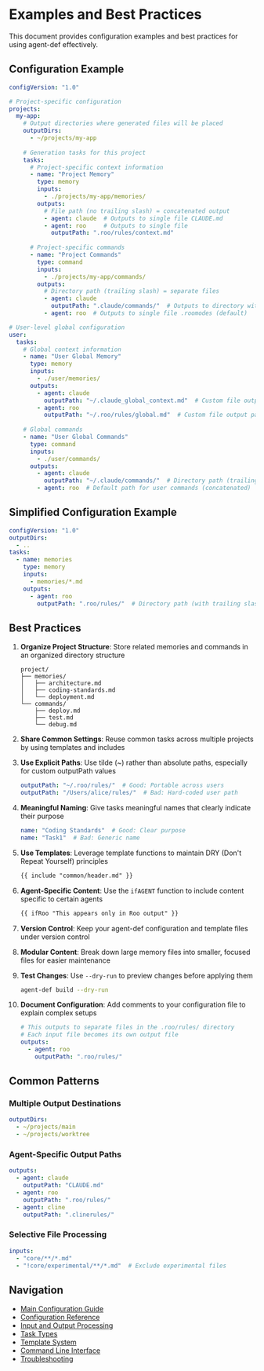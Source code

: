 # Examples and Best Practices

This document provides configuration examples and best practices for using agent-def effectively.

## Configuration Example

```yaml
configVersion: "1.0"

# Project-specific configuration
projects:
  my-app:
    # Output directories where generated files will be placed
    outputDirs:
      - ~/projects/my-app
      
    # Generation tasks for this project
    tasks:
      # Project-specific context information
      - name: "Project Memory"
        type: memory
        inputs:
          - ./projects/my-app/memories/
        outputs:
          # File path (no trailing slash) = concatenated output
          - agent: claude  # Outputs to single file CLAUDE.md
          - agent: roo     # Outputs to single file
            outputPath: ".roo/rules/context.md"
          
      # Project-specific commands
      - name: "Project Commands"
        type: command
        inputs:
          - ./projects/my-app/commands/
        outputs:
          # Directory path (trailing slash) = separate files
          - agent: claude
            outputPath: ".claude/commands/"  # Outputs to directory with separate files
          - agent: roo  # Outputs to single file .roomodes (default)

# User-level global configuration
user:
  tasks:
    # Global context information
    - name: "User Global Memory"
      type: memory
      inputs:
        - ./user/memories/
      outputs:
        - agent: claude
          outputPath: "~/.claude_global_context.md"  # Custom file output path (concatenated)
        - agent: roo
          outputPath: "~/.roo/rules/global.md"  # Custom file output path (concatenated)
          
    # Global commands
    - name: "User Global Commands"
      type: command
      inputs:
        - ./user/commands/
      outputs:
        - agent: claude
          outputPath: "~/.claude/commands/"  # Directory path (trailing slash) = separate files
        - agent: roo  # Default path for user commands (concatenated)
```

## Simplified Configuration Example

```yaml
configVersion: "1.0"
outputDirs:
  - ..
tasks:
  - name: memories
    type: memory
    inputs:
      - memories/*.md
    outputs:
      - agent: roo
        outputPath: ".roo/rules/"  # Directory path (with trailing slash) for separate files
```

## Best Practices

1. **Organize Project Structure**: Store related memories and commands in an organized directory structure
   ```
   project/
   ├── memories/
   │   ├── architecture.md
   │   ├── coding-standards.md
   │   └── deployment.md
   └── commands/
       ├── deploy.md
       ├── test.md
       └── debug.md
   ```

2. **Share Common Settings**: Reuse common tasks across multiple projects by using templates and includes

3. **Use Explicit Paths**: Use tilde (~) rather than absolute paths, especially for custom outputPath values
   ```yaml
   outputPath: "~/.roo/rules/"  # Good: Portable across users
   outputPath: "/Users/alice/rules/"  # Bad: Hard-coded user path
   ```

4. **Meaningful Naming**: Give tasks meaningful names that clearly indicate their purpose
   ```yaml
   name: "Coding Standards"  # Good: Clear purpose
   name: "Task1"  # Bad: Generic name
   ```

5. **Use Templates**: Leverage template functions to maintain DRY (Don't Repeat Yourself) principles
   ```markdown
   {{ include "common/header.md" }}
   ```

6. **Agent-Specific Content**: Use the `ifAGENT` function to include content specific to certain agents
   ```markdown
   {{ ifRoo "This appears only in Roo output" }}
   ```

7. **Version Control**: Keep your agent-def configuration and template files under version control

8. **Modular Content**: Break down large memory files into smaller, focused files for easier maintenance

9. **Test Changes**: Use `--dry-run` to preview changes before applying them
   ```bash
   agent-def build --dry-run
   ```

10. **Document Configuration**: Add comments to your configuration file to explain complex setups
    ```yaml
    # This outputs to separate files in the .roo/rules/ directory
    # Each input file becomes its own output file
    outputs:
      - agent: roo
        outputPath: ".roo/rules/"
    ```

## Common Patterns

### Multiple Output Destinations

```yaml
outputDirs:
  - ~/projects/main
  - ~/projects/worktree
```

### Agent-Specific Output Paths

```yaml
outputs:
  - agent: claude
    outputPath: "CLAUDE.md"
  - agent: roo
    outputPath: ".roo/rules/"
  - agent: cline
    outputPath: ".clinerules/"
```

### Selective File Processing

```yaml
inputs:
  - "core/**/*.md"
  - "!core/experimental/**/*.md"  # Exclude experimental files
```

## Navigation

- [Main Configuration Guide](config.md)
- [Configuration Reference](config-reference.md)
- [Input and Output Processing](input-output.md)
- [Task Types](task-types.md)
- [Template System](templates.md)
- [Command Line Interface](cli.md)
- [Troubleshooting](troubleshooting.md)